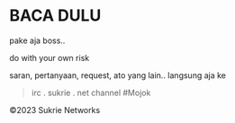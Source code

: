 # BACA DULU
pake aja boss..

do with your own risk

saran, pertanyaan, request, ato yang lain.. langsung aja ke
> irc . sukrie . net channel #Mojok

©2023 Sukrie Networks
